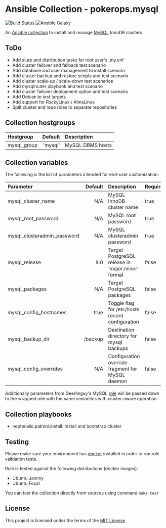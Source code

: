 # Ansible Collection - pokerops.mysql

[![Build Status](https://github.com/pokerops/ansible-collection-mysql/actions/workflows/molecule.yml/badge.svg)](https://github.com/pokerops/ansible-collection-mysql/actions/wofklows/molecule.yml)
[![Ansible Galaxy](http://img.shields.io/badge/ansible--galaxy-pokerops.mysql-blue.svg)](https://galaxy.ansible.com/ui/repo/published/pokerops/mysql/)

An [Ansible collection](https://galaxy.ansible.com/ui/repo/published/nephelaiio/mysql/) to install and manage [MySQL](https://www.mysql.com/) InnoDB clusters

## ToDo

* Add slurp and distribution tasks for root user's .my.cnf
* Add cluster failover and failback test scenario
* Add database and user management to install scenario
* Add cluster backup and restore scripts and test scenario
* Add cluster scale-up / scale-down test scenarios 
* Add mysqlrouter playbook and test scenario
* Add cluster failover deployment option and test scenario
* Add Debian to test targets
* Add support for RockyLinux / AlmaLinux
* Split cluster and repo roles to separate repositories

## Collection hostgroups

| Hostgroup   | Default | Description      |
|:------------|--------:|:-----------------|
| mysql_group | 'mysql' | MySQL DBMS hosts |

## Collection variables

The following is the list of parameters intended for end-user customization: 

| Parameter                   | Default | Description                                       | Required |
|:----------------------------|--------:|:--------------------------------------------------|:---------|
| mysql_cluster_name          |     N/A | MySQL InnoDB cluster name                         | true     |
| mysql_root_password         |     N/A | MySQL root password                               | true     |
| mysql_clusteradmin_password |     N/A | MySQL clusteradmin password                       | true     |
| mysql_release               |     8.0 | Target PostgreSQL release in 'major.minor' format | false    |
| mysql_packages              |     N/A | Target PostgreSQL packages                        | false    |
| mysql_config_hostnames      |    true | Toggle flag for /etc/hosts record configuration   | false    |
| mysql_backup_dir            | /backup | Destination directory for mysql backups           | false    |
| mysql_config_overrides      |     N/A | Configuration override fragment for MySQL daemon  | false    |

Additionally parameters from Geerlinguy's MySQL [role](https://github.com/geerlingguy/ansible-role-mysql) will be passed down to the wrapped role with the same semantics with cluster-aware operation

## Collection playbooks

* nephelaiio.patroni.install: Install and bootstrap cluster

## Testing

Please make sure your environment has [docker](https://www.docker.com) installed in order to run role validation tests.

Role is tested against the following distributions (docker images):

  * Ubuntu Jammy
  * Ubuntu Focal

You can test the collection directly from sources using command `make test`

## License

This project is licensed under the terms of the [MIT License](/LICENSE)

